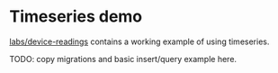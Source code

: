# Timeseries demo

[labs/device-readings](./../../labs/device-readings/) contains a working example of using timeseries.

TODO: copy migrations and basic insert/query example here.
